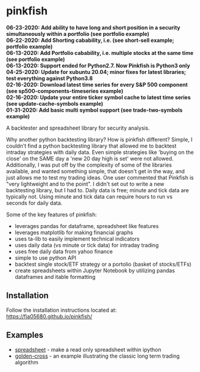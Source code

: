 pinkfish
======

**06-23-2020: Add ability to have long and short position in a security simultaneously within a portfolio (see portfolio example)**  
**06-22-2020: Add Shorting cabability, i.e. (see short-sell example; portfolio example)**   
**06-13-2020: Add Portfolio cabability, i.e. multiple stocks at the same time (see portfolio example)**  
**06-13-2020: Support ended for Python2.7.  Now Pinkfish is Python3 only**  
**04-25-2020: Update for xubuntu 20.04; minor fixes for latest libraries; test everything against Python3.8**  
**02-16-2020: Download latest time series for every S&P 500 component (see sp500-components-timeseries example)**  
**02-16-2020: Update your entire ticker symbol cache to latest time series (see update-cache-symbols example)**  
**01-31-2020: Add basic multi symbol support (see trade-two-symbols example)**  

A backtester and spreadsheet library for security analysis.

Why another python backtesting library?  How is pinkfish different?
Simple, I couldn't find a python backtesting library that allowed me to backtest intraday strategies with daily data.  Even simple strategies like 'buying on the close' on the SAME day a 'new 20 day high is set' were not allowed.  Additionally, I was put off by the complexity of some of the libraries available, and wanted something simple, that doesn't get in the way, and just allows me to test my trading ideas.  One user commented that Pinkfish is "very lightweight and to the point".  I didn't set out to write a new backtesting library, but I had to.  Daily data is free; minute and tick data are typically not.  Using minute and tick data can require hours to run vs seconds for daily data.

Some of the key features of pinkfish:
 - leverages pandas for dataframe, spreadsheet like features
 - leverages matplotlib for making financial graphs
 - uses ta-lib to easily implement technical indicators
 - uses daily data (vs minute or tick data) for intraday trading
 - uses free daily data from yahoo finance
 - simple to use python API
 - backtest single stock/ETF strategy or a portolio (basket of stocks/ETFs)
 - create spreadsheets within Jupyter Notebook by utilizing pandas dataframes and itable formatting

## Installation
Follow the installation instructions located at:
https://fja05680.github.io/pinkfish/

## Examples
 - [spreadsheet](https://fja05680.github.io/pinkfish/examples/spreadsheet.html) - make a read only spreadsheet within ipython
 - [golden-cross](http://fja05680.github.io/pinkfish/examples/golden-cross.html) - an example illustrating the classic long term trading algorithm
